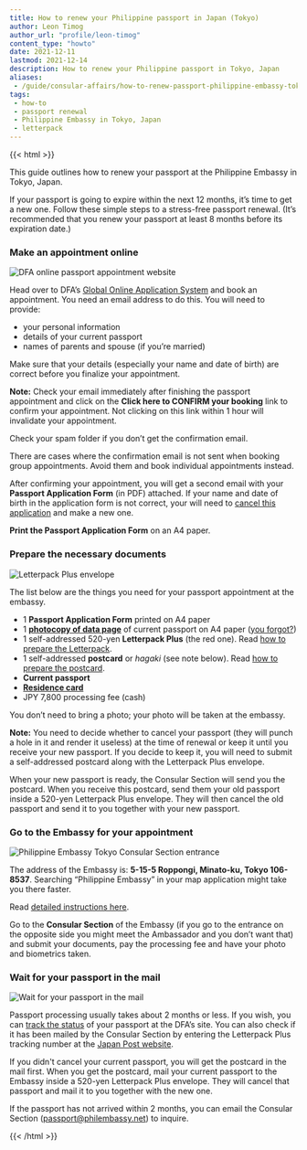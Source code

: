 ```yaml
---
title: How to renew your Philippine passport in Japan (Tokyo)
author: Leon Timog
author_url: "profile/leon-timog"
content_type: "howto"
date: 2021-12-11
lastmod: 2021-12-14
description: How to renew your Philippine passport in Tokyo, Japan
aliases:
 - /guide/consular-affairs/how-to-renew-passport-philippine-embassy-tokyo
tags:
 - how-to
 - passport renewal
 - Philippine Embassy in Tokyo, Japan
 - letterpack
---
```

{{< html >}}
<p>This guide outlines how to renew your passport at the Philippine Embassy in Tokyo, Japan.</p> 
<p>If your passport is going to expire within the next 12 months, it’s time to get a new one. Follow these simple steps to a stress-free passport renewal. (It’s recommended that you renew your passport at least 8 months before its expiration date.)</p>

<div id="step1" itemprop="step" itemscope itemtype="https://schema.org/HowToStep">
   <link itemprop="url" href="/guide/consular-affairs/how-to-renew-passport-philippine-embassy-tokyo#make-an-appointment-online" />
     <h3 itemprop="name">Make an appointment online</h3>
     <img itemprop="image" alt="DFA online passport appointment website" loading="lazy" sizes="(min-width: 35em) 800px, 100vw"
         srcset='/guide/consular-affairs/how-to-renew-passport-philippine-embassy-tokyo/timog-dfa-online-passport-appointment-website-500.gif 500w , /guide/consular-affairs/how-to-renew-passport-philippine-embassy-tokyo/timog-dfa-online-passport-appointment-website.gif 800w'
         src="/guide/consular-affairs/how-to-renew-passport-philippine-embassy-tokyo/timog-dfa-online-passport-appointment-website.gif"/>
    <div itemprop="itemListElement" itemscope itemtype="https://schema.org/HowToDirection">
        <div itemprop="text"><p>Head over to DFA&rsquo;s <a href="https://www.passport.gov.ph/appointment">Global Online Application System</a> and book an appointment. You need an email address to do this. You will need to provide:</p>
        <ul>
        <li>your personal information</li>
        <li>details of your current passport</li>
        <li>names of parents and spouse (if you&rsquo;re married)</li>
        </ul>
        <p>Make sure that your details (especially your name and date of birth) are correct before you finalize your appointment.</p>
          <div class="alert pinkbox">
          <p><strong>Note:</strong> Check your email immediately after finishing the passport appointment and click on the <strong>Click here to CONFIRM your booking</strong> link to confirm your appointment. Not clicking on this link within 1 hour will invalidate your appointment.</p><p>Check your spam folder if you don&rsquo;t get the confirmation email.</p><p>There are cases where the confirmation email is not sent when booking group appointments. Avoid them and book individual appointments instead.</p>
          </div>
          <p>After confirming your appointment, you will get a second email with your <strong>Passport Application Form</strong> (in PDF) attached. If your name and date of birth in the application form is not correct, your will need to <a href="https://www.passport.gov.ph/appointment/view">cancel this application</a> and make a new one.</p><p><strong>Print the Passport Application Form</strong> on an A4 paper.</p>
       </div>
    </div>
</div>


<div id="step2" itemprop="step" itemscope itemtype="https://schema.org/HowToStep">
    <link itemprop="url" href="https://example.com/example#step2" />
      <h3 itemprop="name">Prepare the necessary documents</h3>
        <img itemprop="image" alt="Letterpack Plus envelope" loading="lazy" sizes="(min-width: 35em) 800px, 100vw"
         srcset='/guide/consular-affairs/how-to-renew-passport-philippine-embassy-tokyo/timog-letterpack-plus-500.jpg 500w , /guide/consular-affairs/how-to-renew-passport-philippine-embassy-tokyo/timog-letterpack-plus.jpg 800w'
           src="/guide/consular-affairs/how-to-renew-passport-philippine-embassy-tokyo/timog-letterpack-plus.jpg"/>
    <div itemprop="itemListElement" itemscope itemtype="https://schema.org/HowToDirection">
        <div itemprop="text"><p>The list below are the things you need for your passport appointment at the embassy.</p>
        <ul>
        <li>1 <strong>Passport Application Form</strong> printed on A4 paper</li>
        <li>1 <strong><a href="timog-philippine-passport-data-page-photocopy-xerox.jpg">photocopy of data page</a></strong> of current passport on A4 paper (<a href="../photocopy-machine-2nd-floor-azabu-district-minato-ward-office/">you forgot?</a>)</li>
        <li>1 self-addressed 520-yen <strong>Letterpack Plus</strong> (the red one). Read <a href="../how-to-prepare-the-letterpack-plus-postcard/">how to prepare the Letterpack</a>.</li>
        <li>1 self-addressed <strong>postcard</strong> or <em>hagaki</em> (see note below). Read <a href="../how-to-prepare-the-letterpack-plus-postcard/">how to prepare the postcard</a>.</li>
        <li><strong>Current passport</strong></li>
        <li><strong><a href="../../visa-immigration/residence-card/residence-card-front.jpg">Residence card</a></strong></li>
        <li><span itemprop="estimatedCost" itemscope itemtype="https://schema.org/MonetaryAmount">
    <meta itemprop="currency" content="JPY"/>
    <meta itemprop="value" content="7800"/>JPY 7,800 processing fee (cash)</span></li>
        </ul>
        <p>You don&rsquo;t need to bring a photo; your photo will be taken at the embassy.</p>
        <div class="alert pinkbox">
           <p><strong>Note:</strong> You need to decide whether to cancel your passport (they will punch a hole in it and render it useless) at the time of renewal or keep it until you receive your new passport. If you decide to keep it, you will need to submit a self-addressed postcard along with the Letterpack Plus envelope.</p><p>When your new passport is ready, the Consular Section will send you the postcard. When you receive this postcard, send them your old passport inside a 520-yen Letterpack Plus envelope. They will then cancel the old passport and send it to you together with your new passport.</p>
        </div>
    </div>
</div>
   
</div>
  <div id="step3" itemprop="step" itemscope itemtype="https://schema.org/HowToStep">
    <link itemprop="url" href="https://example.com/example#step3" />
    <h3 itemprop="name">Go to the Embassy for your appointment</h3>
    <img itemprop="image" alt="Philippine Embassy Tokyo Consular Section entrance" loading="lazy" sizes="(min-width: 35em) 800px, 100vw"
         srcset='/guide/consular-affairs/how-to-renew-passport-philippine-embassy-tokyo/timog-philippine-embassy-tokyo-consular-section-500.jpg 500w , /guide/consular-affairs/how-to-renew-passport-philippine-embassy-tokyo/timog-philippine-embassy-tokyo-consular-section.jpg 800w'
         src="/guide/consular-affairs/how-to-renew-passport-philippine-embassy-tokyo/timog-philippine-embassy-tokyo-consular-section.jpg"/>
    <div itemprop="itemListElement" itemscope itemtype="https://schema.org/HowToDirection">
        <div itemprop="text">
        <p>The address of the Embassy is: <strong>5-15-5 Roppongi, Minato-ku, Tokyo 106-8537</strong>. Searching &ldquo;Philippine Embassy&rdquo; in your map application might take you there faster.</p><p>Read <a href="../philippine-embassy-tokyo/access/">detailed instructions here</a>.</p><p>Go to the <strong>Consular Section</strong> of the Embassy (if you go to the entrance on the opposite side you might meet the Ambassador and you don&rsquo;t want that) and submit your documents, pay the processing fee and have your photo and biometrics taken.</p>
        </div>
    </div>
</div>

<div id="step4" itemprop="step" itemscope itemtype="https://schema.org/HowToStep">
    <link itemprop="url" href="/guide/consular-affairs/how-to-renew-passport-philippine-embassy-tokyo#wait-for-your-passport-in-the-mail" />
    <h3 itemprop="name">Wait for your passport in the mail</h3>
    <img itemprop="image" alt="Wait for your passport in the mail" loading="lazy" sizes="(min-width: 35em) 800px, 100vw"
         srcset='/guide/consular-affairs/how-to-renew-passport-philippine-embassy-tokyo/timog-postbox-500.jpg 500w , /guide/consular-affairs/how-to-renew-passport-philippine-embassy-tokyo/timog-postbox.jpg 800w'
         src="/guide/consular-affairs/how-to-renew-passport-philippine-embassy-tokyo/timog-postbox.jpg"/>
    <div itemprop="itemListElement" itemscope itemtype="https://schema.org/HowToDirection">
         <div itemprop="text"><p>Passport processing usually takes about 2 months or less. If you wish, you can <a href="https://tracker.passport.gov.ph/">track the status</a> of your passport at the DFA&rsquo;s site. You can also check if it has been mailed by the Consular Section by entering the Letterpack Plus tracking number at the <a href="https://www.post.japanpost.jp/index_en.html">Japan Post website</a>.</p><p>If you didn't cancel your current passport, you will get the postcard in the mail first. When you get the postcard, mail your current passport to the Embassy inside a 520-yen Letterpack Plus envelope. They will cancel that passport and mail it to you together with the new one.</p><p>If the passport has not arrived within 2 months, you can email the Consular Section (<a href="mailto:passport@philembassy.net">passport@philembassy.net</a>) to inquire.</p>
        </div>
    </div>
</div>

{{< /html >}}
